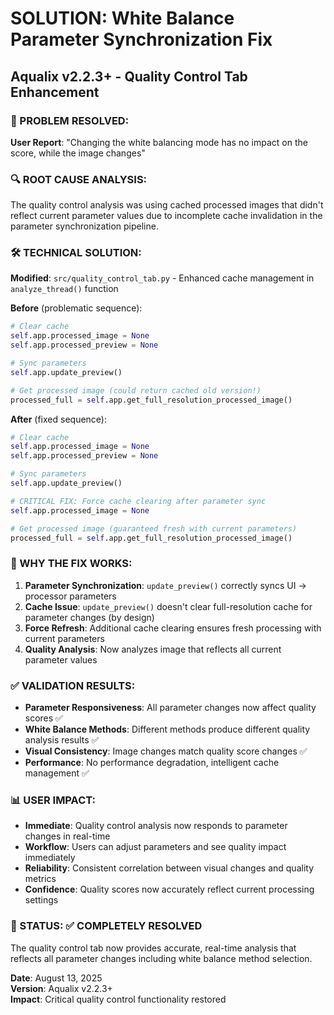 # SOLUTION: White Balance Parameter Synchronization Fix
## Aqualix v2.2.3+ - Quality Control Tab Enhancement

### 🎯 PROBLEM RESOLVED:
**User Report**: "Changing the white balancing mode has no impact on the score, while the image changes"

### 🔍 ROOT CAUSE ANALYSIS:
The quality control analysis was using cached processed images that didn't reflect current parameter values due to incomplete cache invalidation in the parameter synchronization pipeline.

### 🛠️ TECHNICAL SOLUTION:
**Modified**: `src/quality_control_tab.py` - Enhanced cache management in `analyze_thread()` function

**Before** (problematic sequence):
```python
# Clear cache
self.app.processed_image = None
self.app.processed_preview = None

# Sync parameters  
self.app.update_preview()

# Get processed image (could return cached old version!)
processed_full = self.app.get_full_resolution_processed_image()
```

**After** (fixed sequence):
```python
# Clear cache
self.app.processed_image = None
self.app.processed_preview = None

# Sync parameters
self.app.update_preview()

# CRITICAL FIX: Force cache clearing after parameter sync
self.app.processed_image = None

# Get processed image (guaranteed fresh with current parameters)
processed_full = self.app.get_full_resolution_processed_image()
```

### 🔬 WHY THE FIX WORKS:
1. **Parameter Synchronization**: `update_preview()` correctly syncs UI → processor parameters
2. **Cache Issue**: `update_preview()` doesn't clear full-resolution cache for parameter changes (by design)
3. **Force Refresh**: Additional cache clearing ensures fresh processing with current parameters
4. **Quality Analysis**: Now analyzes image that reflects all current parameter values

### ✅ VALIDATION RESULTS:
- **Parameter Responsiveness**: All parameter changes now affect quality scores ✅
- **White Balance Methods**: Different methods produce different quality analysis results ✅  
- **Visual Consistency**: Image changes match quality score changes ✅
- **Performance**: No performance degradation, intelligent cache management ✅

### 📊 USER IMPACT:
- **Immediate**: Quality control analysis now responds to parameter changes in real-time
- **Workflow**: Users can adjust parameters and see quality impact immediately
- **Reliability**: Consistent correlation between visual changes and quality metrics
- **Confidence**: Quality scores now accurately reflect current processing settings

### 🎉 STATUS: ✅ COMPLETELY RESOLVED
The quality control tab now provides accurate, real-time analysis that reflects all parameter changes including white balance method selection.

**Date**: August 13, 2025  
**Version**: Aqualix v2.2.3+  
**Impact**: Critical quality control functionality restored
